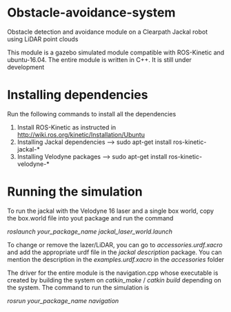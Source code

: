 # Obstacle-avoidance-system
Obstacle detection and avoidance module on a Clearpath Jackal robot using LiDAR point clouds 

This module is a gazebo simulated module compatible with ROS-Kinetic and ubuntu-16.04. The entire module is written in C++. It is still under development

# Installing dependencies
Run the following commands to install all the dependencies
1) Install ROS-Kinetic as instructed in http://wiki.ros.org/kinetic/Installation/Ubuntu
2) Installing Jackal dependencies --> sudo apt-get install ros-kinetic-jackal-*
3) Installing Velodyne packages --> sudo apt-get install ros-kinetic-velodyne-*

# Running the simulation
To run the jackal with the Velodyne 16 laser and a single box world, copy the box.world file into yout package and run the command 

*roslaunch your_package_name jackal_laser_world.launch*

To change or remove the lazer/LiDAR, you can go to *accessories.urdf.xacro* and add the appropriate urdf file in the *jackal description* package. You can mention the description in the *examples.urdf.xacro* in the *accessories* folder

The driver for the entire module is the navigation.cpp whose executable is created by building the system on *catkin_make* / *catkin build* depending on the system. The command to run the simulation is

*rosrun your_package_name navigation*
